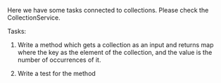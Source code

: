 Here we have some tasks connected to collections. Please check the CollectionService.

Tasks:
1. Write a method which gets a collection as an input and returns map 
   where the key as the element of the collection, and the value is the number of occurrences of it.
   
2. Write a test for the method